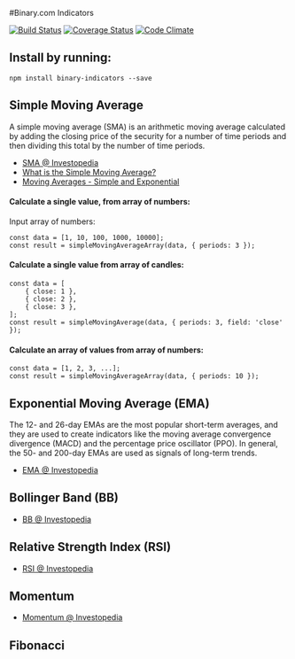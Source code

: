 #Binary.com Indicators

[![Build Status](https://travis-ci.org/borisyankov/binary-indicators.svg?branch=master)](https://travis-ci.org/borisyankov/binary-indicators)
[![Coverage Status](https://coveralls.io/repos/github/borisyankov/binary-indicators/badge.svg?branch=master)](https://coveralls.io/github/borisyankov/binary-indicators?branch=master)
[![Code Climate](https://codeclimate.com/github/borisyankov/binary-indicators/badges/gpa.svg)](https://codeclimate.com/github/borisyankov/binary-indicators)

## Install by running:

```
npm install binary-indicators --save
```

## Simple Moving Average

A simple moving average (SMA) is an arithmetic moving average calculated by adding the closing price of the security for a number of time periods and then dividing this total by the number of time periods.

* [SMA @ Investopedia](http://www.investopedia.com/terms/s/sma.asp)
* [What is the Simple Moving Average?](http://tradingsim.com/blog/simple-moving-average/)
* [Moving Averages - Simple and Exponential](http://stockcharts.com/school/doku.php?id=chart_school:technical_indicators:moving_averages)

#### Calculate a single value, from array of numbers:

Input array of numbers:
```
const data = [1, 10, 100, 1000, 10000];
const result = simpleMovingAverageArray(data, { periods: 3 });
```

#### Calculate a single value from array of candles:
```
const data = [
    { close: 1 },
    { close: 2 },
    { close: 3 },
];
const result = simpleMovingAverage(data, { periods: 3, field: 'close' });
```

#### Calculate an array of values from array of numbers:

```
const data = [1, 2, 3, ...];
const result = simpleMovingAverageArray(data, { periods: 10 });
```

## Exponential Moving Average (EMA)

The 12- and 26-day EMAs are the most popular short-term averages, and they are used to create indicators like the moving average convergence divergence (MACD) and the percentage price oscillator (PPO). In general, the 50- and 200-day EMAs are used as signals of long-term trends.

* [EMA @ Investopedia](http://www.investopedia.com/terms/e/ema.asp)

## Bollinger Band (BB)

* [BB @ Investopedia](http://www.investopedia.com/terms/b/bollingerbands.asp)

## Relative Strength Index (RSI)

* [RSI @ Investopedia](http://www.investopedia.com/terms/r/rsi.asp)

## Momentum

* [Momentum @ Investopedia](http://www.investopedia.com/terms/m/momentum.asp)

## Fibonacci 
